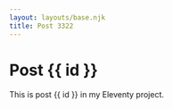 ```yaml
---
layout: layouts/base.njk
title: Post 3322
---
```


# Post {{ id }}

This is post {{ id }} in my Eleventy project.
